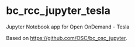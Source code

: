 # bc_rcc_jupyter_tesla
Jupyter Notebook app for Open OnDemand - Tesla

Based on https://github.com/OSC/bc_osc_jupyter.

